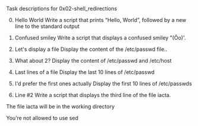 Task descriptions for 0x02-shell_redirections

0. Hello World
Write a script that prints “Hello, World”, followed by a new line to the standard output

1. Confused smiley
Write a script that displays a confused smiley "(Ôo)'.

2. Let's display a file
Display the content of the /etc/passwd file..

3. What about 2?
Display the content of /etc/passwd and /etc/host

4. Last lines of a file
Display the last 10 lines of /etc/passwd

5. I'd prefer the first ones actually
Display the first 10 lines of /etc/passwds

6. Line #2
Write a script that displays the third line of the file iacta.

The file iacta will be in the working directory

You’re not allowed to use sed
